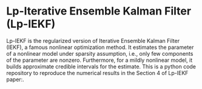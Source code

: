 # Lp-Iterative Ensemble Kalman Filter (Lp-IEKF)
Lp-IEKF is the regularized version of Iterative Ensemble Kalman Filter (IEKF), a famous nonlinear optimization method. It estimates the parameter of a nonlinear model under sparsity assumption, i.e., only few components of the parameter are nonzero. Furthermore, for a mildly nonlinear model, it builds approximate credible intervals for the estimate. This is a python code repository to reproduce the numerical results in the Section 4 of Lp-IEKF paper:.

